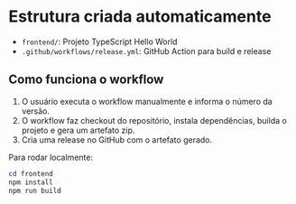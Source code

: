 # Estrutura criada automaticamente

- `frontend/`: Projeto TypeScript Hello World
- `.github/workflows/release.yml`: GitHub Action para build e release

## Como funciona o workflow

1. O usuário executa o workflow manualmente e informa o número da versão.
2. O workflow faz checkout do repositório, instala dependências, builda o projeto e gera um artefato zip.
3. Cria uma release no GitHub com o artefato gerado.

Para rodar localmente:

```powershell
cd frontend
npm install
npm run build
```